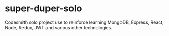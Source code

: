 # super-duper-solo
Codesmith solo project use to reinforce learning MongoDB, Express, React, Node, Redux, JWT and various other technologies.
